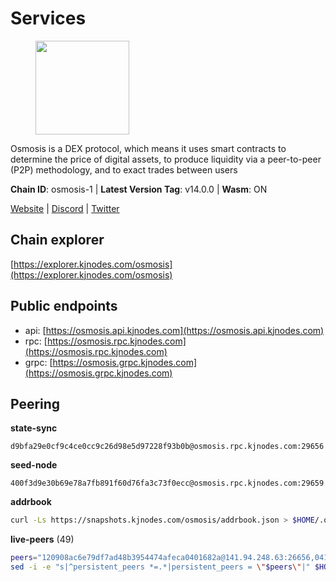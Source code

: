 # Services

<figure><img src="https://raw.githubusercontent.com/kj89/testnet_manuals/main/pingpub/logos/osmosis.png" width="150" alt=""><figcaption></figcaption></figure>

Osmosis is a DEX protocol, which means it uses smart contracts  to determine the price of digital assets, to produce liquidity  via a peer-to-peer (P2P) methodology, and to exact trades between users

**Chain ID**: osmosis-1 | **Latest Version Tag**: v14.0.0 | **Wasm**: ON

[Website](https://osmosis.zone) | [Discord](https://discord.gg/osmosis) | [Twitter](https://twitter.com/osmosiszone)




## Chain explorer
[https://explorer.kjnodes.com/osmosis](https://explorer.kjnodes.com/osmosis)

## Public endpoints

* api: [https://osmosis.api.kjnodes.com](https://osmosis.api.kjnodes.com)
* rpc: [https://osmosis.rpc.kjnodes.com](https://osmosis.rpc.kjnodes.com)
* grpc: [https://osmosis.grpc.kjnodes.com](https://osmosis.grpc.kjnodes.com)

## Peering

**state-sync**

```text
d9bfa29e0cf9c4ce0cc9c26d98e5d97228f93b0b@osmosis.rpc.kjnodes.com:29656
```

**seed-node**

```text
400f3d9e30b69e78a7fb891f60d76fa3c73f0ecc@osmosis.rpc.kjnodes.com:29659
```

**addrbook**
```bash
curl -Ls https://snapshots.kjnodes.com/osmosis/addrbook.json > $HOME/.osmosisd/config/addrbook.json
```

**live-peers** (49)
```bash
peers="120908ac6e79df7ad48b3954474afeca0401682a@141.94.248.63:26656,0419c998d6aac0afdb05808ad9a935670248e209@65.108.204.56:26656,4e38d3caa1554d7f46a2654fa9997554c13f61f2@95.216.96.61:26656,1c02ae0be21e3b08d9beadf91c26aec4193d2659@135.181.22.238:26656,42f42a4b3527b927d5002d45abd37f66ecdd4861@51.178.74.75:16656,2f4c0337b2522034a614a5cb2c61a891fe753c03@5.9.81.187:29656,94e69330d6f4cfe221cdd2ce49ee141e53e5f200@23.106.120.6:26656,31e7a8b8cc97e85472c609f9d220fdd9536d4f4d@94.130.220.54:26656,7c28e9f02c998d84a4f617c3852b7794dc2883fd@88.99.253.55:26656,d0d4b88110767c503baa8a618cfd7e284482f8dc@37.120.245.11:26656,b15ff06834de16016d8d905162e1365423d21a66@35.172.193.124:26656,fc590afe489a1b9ca8ff3f2fb396dbc20b1997a4@204.16.244.254:26656,33cf290cc0cfec8c59e6af86f1a5579303d21087@138.68.14.64:26656,d9bfa29e0cf9c4ce0cc9c26d98e5d97228f93b0b@65.109.88.38:29656,20913e92e8b9ea2d80ad34edd9b52e97886cf616@54.37.30.181:26656,724cef11bbe866269b3d67f7dd5ea539cc4096bf@198.244.164.186:26656,b04794731b9aa16d1aab035b58c2012e9a0fea8b@50.21.167.184:26656,407267ac44b20a0a4258d0bbca1c9f657bf88d08@74.118.143.19:26656,9f2489016bcf055fde40498f54bf893f3a00f9de@138.201.85.176:26656,47e4075978458bfc382630b2a46aabbbbf7977b2@143.198.234.114:26656,c5358545d951ae666c695903036c1e93578951eb@135.181.176.113:26656,bfb67b2ae345955d6bc0991450120669c683386e@149.56.25.66:26656,a6283307952423c1751431c220d11ed36b61ed84@143.110.237.113:26656,43785e5ffd8783393ea8094f77efcee5bdbcdce3@78.141.244.18:26656,5e9051d2ae7d9be1656a5348ad0916f255b96c73@135.181.214.17:26656,74e8ba742d8312c250f3237c8c8f3f951c01f9df@95.216.4.104:26656,30e9432879d5b0976b88e52120dc12338e40fc33@65.108.108.176:26656,e0fbdbdce6ec8797412751edd00fbaf114c42fad@34.220.226.204:26656,42745690b41f6a7515c4a87d88efda2e82b55b76@78.46.94.183:26656,f4b811759e55f665180545ad5e1b42573f660861@135.181.181.251:26656,f9bfc7f25f63bd7e392fbe5465126b311465cbce@65.108.78.186:26656,2736d870197d443e463b4ff4b7b52f1cec920030@45.63.39.14:26656,8500a6a0a7f1a6afc66f5d8956214bfd44ebd30c@65.109.53.142:26856,8e72d0b37a9dc16ea58c0da705caa6530badd6ce@138.197.68.193:26656,82e224c9640048a6513c589e904c0d903bb99f32@74.118.140.23:26656,569aac51b04607a18696c63035586816dec85511@157.90.213.235:26656,9b1bfb99d9eb04af32510ed8e3eb83c59448662f@95.214.52.220:26656,797094953d830f8727f3b5175f2b205df16d5867@45.77.212.231:26656,980b15331dece2aa8020c1800b9c00ddb273c872@138.201.32.103:30656,9203fbde463bd66bb451da3de390c7d3515c2bf2@65.108.46.248:26656,d4e6a9d74abbf4676c8fd2d58d27fc24b59056b9@143.198.22.206:26656,a2024229e2eed1650ba3a3ea9db67fa318dc232e@142.132.199.3:26656,7eea530e720ca2e5ae2b4e6324d4f2a6303fc753@157.90.93.137:26656,ec929701754be057fb38c824fc127e26add9c900@138.201.121.185:26666,f9a920a61ee994b12b77178dd5f1fc1ed39b7cd2@142.132.255.49:26656,3197daa0ee5245b17a546be032ff0f6814e1d1db@148.251.191.239:26656,4a837e3411b0281f00c07706cfea72d3ebc575f1@176.9.38.49:26656,fc2ad6fb9f20b4a637e244d92c35362bdb5d96af@100.26.145.135:26656,34340a9151d4a97a850d2cd64d8778279faf3f96@194.163.181.100:26656"
sed -i -e "s|^persistent_peers *=.*|persistent_peers = \"$peers\"|" $HOME/.osmosisd/config/config.toml
```
